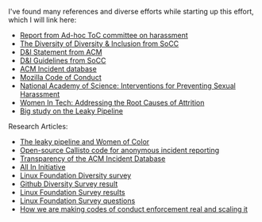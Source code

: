 I've found many references and diverse efforts while starting up this effort, which I will link here:

* [Report from Ad-hoc ToC committee on harassment](https://www.ics.uci.edu/~irani/ToC_SH_report.pdf)
* [The Diversity of Diversity & Inclusion from SoCC](https://wp.sigmod.org/?p=3009)
* [D&I Statement from ACM](https://www.acm.org/diversity-inclusion)
* [D&I Guidelines from SoCC](http://acmsocc.org/2020/inclusion_and_diversity_in_writing.html)
* [ACM Incident database](https://sigchi.org/2021/05/the-new-acm-violations-database/)
* [Mozilla Code of Conduct](https://www.contributor-covenant.org/version/2/0/code_of_conduct/)
* [National Academy of Science: Interventions for Preventing Sexual Harassment](https://www.nap.edu/resource/24994/Interventions%20for%20Preventing%20Sexual%20Harassment%20final.pdf)
* [Women In Tech: Addressing the Root Causes of Attrition](http://edge.berkeley.edu/wp-content/uploads/2017/08/WomenInTech.pdf)
* [Big study on the Leaky Pipeline](https://leakytechpipeline.com/wp-content/themes/kapor/pdf/KC18001_report_v6.pdf)

Research Articles:
* [The leaky pipeline and Women of Color](https://psycnet.apa.org/fulltext/2019-71055-001.html)
* [Open-source Callisto code for anonymous incident reporting](https://github.com/project-callisto/callisto-core)
* [Transparency of the ACM Incident Database](https://interactions.acm.org/blog/view/where-is-the-transparency-of-the-new-acm-violations-database)
* [All In Initiative](https://allinopensource.org/)
* [Linux Foundation Diversity survey](https://www.linuxfoundation.org/press-release/linux-foundation-launches-2021-open-source-diversity-equity-and-inclusion-survey/)
* [Github Diversity Survey result](https://github.com/about/diversity/report)
* [Linux Foundation Survey results](https://www.linuxfoundation.org/wp-content/uploads/LFResearch_DEISurvey_ResultsDeck_121321.pdf)
* [Linux Foundation Survey questions]()
* [How we are making codes of conduct enforcement real and scaling it](https://medium.com/mozilla-open-innovation/how-were-making-code-of-conduct-enforcement-real-and-scaling-it-3e382cf94415)
